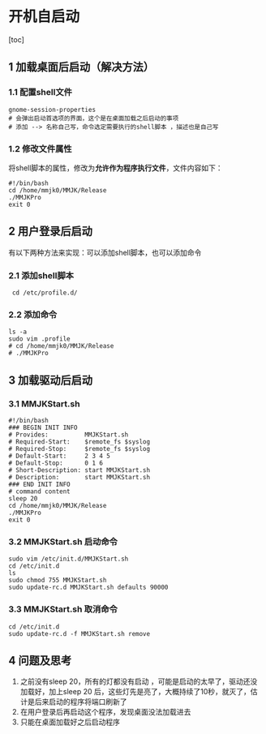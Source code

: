 # 开机自启动         
[toc]   

## 1 加载桌面后启动（解决方法） 

### 1.1 配置shell文件    
```shell
gnome-session-properties  
# 会弹出启动首选项的界面，这个是在桌面加载之后启动的事项   
# 添加 --> 名称自己写，命令选定需要执行的shell脚本 ，描述也是自己写
```

### 1.2 修改文件属性    
将shell脚本的属性，修改为**允许作为程序执行文件**，文件内容如下：         

```shell
#!/bin/bash
cd /home/mmjk0/MMJK/Release
./MMJKPro
exit 0
```



## 2 用户登录后启动       

有以下两种方法来实现：可以添加shell脚本，也可以添加命令          

### 2.1 添加shell脚本       
```shell
 cd /etc/profile.d/   
```

### 2.2 添加命令    

```shell
ls -a 
sudo vim .profile  
# cd /home/mmjk0/MMJK/Release
# ./MMJKPro
```


## 3 加载驱动后启动        
### 3.1 MMJKStart.sh   
```shell
#!/bin/bash
### BEGIN INIT INFO
# Provides:          MMJKStart.sh
# Required-Start:    $remote_fs $syslog
# Required-Stop:     $remote_fs $syslog
# Default-Start:     2 3 4 5
# Default-Stop:      0 1 6
# Short-Description: start MMJKStart.sh
# Description:       start MMJKStart.sh
### END INIT INFO
# command content
sleep 20
cd /home/mmjk0/MMJK/Release
./MMJKPro
exit 0
```
### 3.2 MMJKStart.sh 启动命令     

```shell
sudo vim /etc/init.d/MMJKStart.sh
cd /etc/init.d
ls
sudo chmod 755 MMJKStart.sh
sudo update-rc.d MMJKStart.sh defaults 90000   
```

### 3.3 MMJKStart.sh 取消命令     
```shell
cd /etc/init.d
sudo update-rc.d -f MMJKStart.sh remove
```


## 4 问题及思考    
1. 之前没有sleep 20，所有的灯都没有启动 ，可能是启动的太早了，驱动还没加载好，加上sleep 20 后，这些灯先是亮了，大概持续了10秒，就灭了，估计是后来启动的程序将端口刷新了          
2. 在用户登录后再启动这个程序，发现桌面没法加载进去          
3. 只能在桌面加载好之后启动程序       